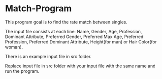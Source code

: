 # Match-Program

This program goal is to find the rate match between singles.

The input file consists at each line:
Name, Gender, Age, Profession, Dominant Attribute, Preferred Gender, Preferred Max Age, Preferred Profession, Preferred Dominant Attribute, Height(for man) or Hair Color(for woman).

There is an example input file in src folder.

Replace input file in src folder with your input file with the same name and run the program.
